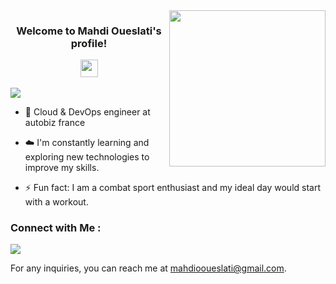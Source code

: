 <!-- - 👨‍💻 Check out my portfolio at https://yousef-dergham.netlify.app/ to see some of the projects I've worked on. -->

 

 

<img width="250" align="right" src="https://c.tenor.com/_DOBjnGspYAAAAAM/code-coding.gif"> 

  

<h3 align="center"> 

  Welcome to Mahdi Oueslati's profile! 

  <img src="https://media.giphy.com/media/hvRJCLFzcasrR4ia7z/giphy.gif" width="28"> 

</h3> 

  

<!-- Typing SVG by DenverCoder1 - https://github.com/DenverCoder1/readme-typing-svg --> 

<p align="center"> 

  <a href="https://github.com/DenverCoder1/readme-typing-svg"><img src="https://readme-typing-svg.herokuapp.com/?lines=Cloud%20& DevOps%20engineer;at%20Autobiz%20france;Always%20learning%20new%20things&font=Fira%20Code&center=true&width=440&height=45&color=f75c7e&vCenter=true&size=22"></a> 

</p>  

  

- 🏢 Cloud & DevOps engineer at autobiz france

- ☁️  I'm constantly learning and exploring new technologies to improve my skills. 

- ⚡ Fun fact: I am a combat sport enthusiast and my ideal day would start with a workout. 

  

  

### Connect with Me : 



<a href="https://linkedin.com/in/mahdi-oueslati" target="_blank"><img src="https://img.shields.io/badge/-Mahdi%20Oueslati-0077B5?style=for-the-badge&logo=Linkedin&logoColor=white"/></a> 

For any inquiries, you can reach me at [mahdiooueslati@gmail.com](mailto:mahdiooueslati@gmail.com).


<!--
### 🛠 &nbsp;Tech Stack 

![JavaScript](https://img.shields.io/badge/-JavaScript-05122A?style=flat&logo=javascript)&nbsp; 

![Bootstrap](https://img.shields.io/badge/-Bootstrap-05122A?style=flat&logo=bootstrap&logoColor=563D7C)&nbsp; 

![HTML](https://img.shields.io/badge/-HTML-05122A?style=flat&logo=HTML5)&nbsp; 

![CSS](https://img.shields.io/badge/-CSS-05122A?style=flat&logo=CSS3&logoColor=1572B6)&nbsp; 

![React.js](https://img.shields.io/badge/-React-05122A?style=flat&logo=react) 

![Node.js](https://img.shields.io/badge/-Node.js-05122A?style=flat&logo=node.js&logoColor=339933)&nbsp; 

![Git](https://img.shields.io/badge/-Git-05122A?style=flat&logo=git)&nbsp; 

![GitHub](https://img.shields.io/badge/-GitHub-05122A?style=flat&logo=github)&nbsp; 

![Visual Studio Code](https://img.shields.io/badge/-Visual%20Studio%20Code-05122A?style=flat&logo=visual-studio-code&logoColor=007ACC)&nbsp; 

![Sass](https://img.shields.io/badge/-Sass-05122A?style=flat&logo=sass)&nbsp; 

![GraphQL](https://img.shields.io/badge/-GraphQL-05122A?style=flat&logo=GraphQL)&nbsp; 

![MongoDB](https://img.shields.io/badge/-MongoDB-05122A?style=flat&logo=MongoDB)&nbsp; 

![Python](https://img.shields.io/badge/-Python%20-05122A?style=flat&logo=python)&nbsp; 

  

  

  

  

<img align="left" src="https://github-readme-stats.vercel.app/api/top-langs?username=yousefdergham&show_icons=true&locale=en&layout=compact&theme=radical" alt="most used languages" /> 

<br> 

<a href="https://komarev.com/ghpvc/?username=yousefdergham&style=for-the-badge"> 

    <img src="https://komarev.com/ghpvc/?username=yousefdergham&style=for-the-badge"> 

</a> 

-->
